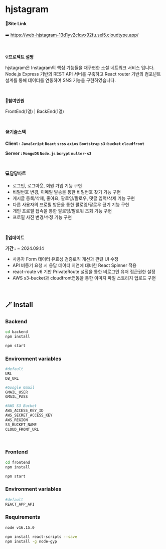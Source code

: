 # hjstagram

#### 🔗Site Link
➡️ https://web-hjstagram-13d1yv2clqvx92fu.sel5.cloudtype.app/

<br>

**💡프로젝트 설명**

hjstagram은 Instagram의 핵심 기능들을 재구현한 소셜 네트워크 서비스 입니다. Node.js Express    기반의 REST API 서버를 구축하고 React router 기반의 컴포넌트 설계를 통해 데이터를 연동하여   SNS 기능을 구현하였습니다.

<br>

**🤝참여인원**

FrontEnd(1명) | BackEnd(1명)

<br>

**🛠️기술스택**

**Client :    `JavaScript`  `React`  `scss`  `axios`  `Bootstrap`  `s3-bucket`  `cloudfront`** 

**Server :   `MongoDB`  `Node.js`  `bcrypt`  `multer-s3`**

<br>

**💻담당파트**

- 로그인, 로그아웃, 회원 가입 기능 구현
- 비밀번호 변경, 이메일 발송을 통한 비밀번호 찾기 기능 구현
- 게시글 등록/삭제, 좋아요, 팔로잉/팔로우, 댓글 입력/삭제 기능 구현
- 다른 사용자의 프로필 방문을 통한 팔로잉/팔로우 끊기 기능 구현
- 개인 프로필 접속을 통한 팔로잉/팔로워 조회 기능 구현
- 프로필 사진 변경/수정 기능 구현

<br>

**🚀업데이트**

 **기간 :** ~ 2024.09.14

- 사용자 Form 데이터 유효성 검증로직 개선과 관련 UI 수정
- API 비동기 요청 시 응답 데이터 지연에 대비한 React Spinner 적용
- react-route v6 기반 PrivateRoute 설정을 통한 비로그인 유저 접근권한 설정
- AWS s3-bucket과 cloudfront연동을 통한 이미지 파일 스토리지 업로드 구현

<br>

## 🪄 Install

### Backend

```sh
cd backend
npm install
```

```sh
npm start
```

### Environment variables

```sh
#default
URL
DB_URL

#Google Gmail
GMAIL_USER
GMAIL_PASS

#AWS S3 Bucket
AWS_ACCESS_KEY_ID
AWS_SECRET_ACCESS_KEY
AWS_REGION
S3_BUCKET_NAME
CLOUD_FRONT_URL
```

<br>

### Frontend

```sh
cd frontend
npm install
```

```sh
npm start
```

### Environment variables

```sh
#default
REACT_APP_API
```

### Requirements
```sh
node v16.15.0

npm install react-scripts --save
npm install -g node-gyp
```

